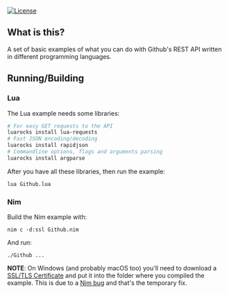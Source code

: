 [![License][LicenseBadge]][LicenseURL]

## What is this?

A set of basic examples of what you can do with Github's REST API written in different programming languages.

## Running/Building

### Lua

The Lua example needs some libraries:

```bash
# For easy GET requests to the API
luarocks install lua-requests
# Fast JSON encoding/decoding
luarocks install rapidjson
# Commandline options, flags and arguments parsing
luarocks install argparse
```

After you have all these libraries, then run the example:

```bash
lua Github.lua
```

### Nim

Build the Nim example with:

```
nim c -d:ssl Github.nim
```

And run:

```
./Github ...
```

__NOTE__: On Windows (and probably macOS too) you'll need to download a [SSL/TLS Certificate](https://curl.se/ca/cacert.pem) and put it into the folder where you compiled the example. This is due to a [Nim bug](https://github.com/nim-lang/Nim/issues/782) and that's the temporary fix.

[LicenseBadge]: https://img.shields.io/badge/License-Zlib-brightgreen?style=for-the-badge
[LicenseURL]: https://opensource.org/licenses/Zlib